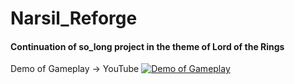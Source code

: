 # Narsil_Reforge
#### Continuation of so_long project in the theme of Lord of the Rings


Demo of Gameplay -> YouTube
[![Demo of Gameplay](https://img.youtube.com/vi/gWYI-ZKPhq4/maxresdefault.jpg)](https://www.youtube.com/watch?v=gWYI-ZKPhq4)
